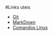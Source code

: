 #Links uteis

 - [Git](https://git-scm.com/)
 - [MarkDown](https://www.markdownguide.org/basic-syntax/#links)
 - [Comandos Linux](https://www.guiafoca.org/)